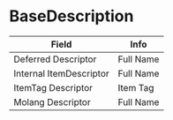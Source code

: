# BaseDescription

<table><thead><tr><th>Field</th><th>Info</th></tr></thead><tbody>
<tr><td>Deferred Descriptor</td><td>Full Name</td></tr>
<tr><td>Internal ItemDescriptor</td><td>Full Name</td></tr>
<tr><td>ItemTag Descriptor</td><td>Item Tag</td></tr>
<tr><td>Molang Descriptor</td><td>Full Name</td></tr>
</tbody></table>